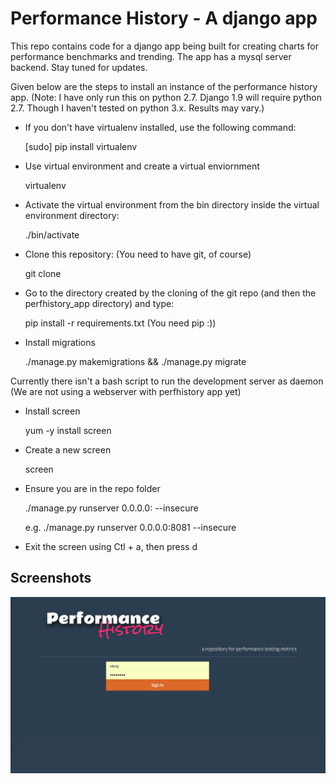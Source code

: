 # Performance History - A django app

This repo contains code for a django app being built for creating charts for performance benchmarks and trending. The app has a mysql server backend. Stay tuned for updates.



Given below are the steps to install an instance of the performance history app. 
(Note: I have only run this on python 2.7. Django 1.9 will require python 2.7. Though I haven't tested on python 3.x. Results may vary.)

- If you don't have virtualenv installed, use the following command:
	
	[sudo] pip install virtualenv

- Use virtual environment and create a virtual enviornment
	
	virtualenv <enviornment-name>

- Activate the virtual environment from the bin directory inside the virtual environment directory:
	
	./bin/activate

- Clone this repository: (You need to have git, of course)
	
	git clone <giturl-of-this-repo>

- Go to the directory created by the cloning of the git repo (and then the perfhistory_app directory) and type:

	pip install -r requirements.txt (You need pip :))

- Install migrations
	
	./manage.py makemigrations
	&& ./manage.py migrate

Currently there isn't a bash script to run the development server as daemon (We are not using a webserver with perfhistory app yet)

- Install screen

	yum -y install screen

- Create a new screen
 
	screen

- Ensure you are in the repo folder

	./manage.py runserver 0.0.0.0:<port> --insecure

	e.g. ./manage.py runserver 0.0.0.0:8081 --insecure

- Exit the screen using Ctl + a, then press d

## Screenshots

![Login Screen](https://github.com/muhammadbeig/django_perfhistory/blob/master/jpgs/login.jpg)